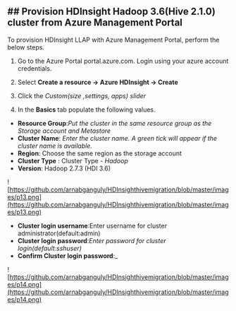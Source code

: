 ## ## Provision HDInsight Hadoop 3.6(Hive 2.1.0) cluster from Azure Management Portal

To provision HDInsight LLAP with Azure Management Portal, perform the below steps.

1.  Go to the Azure Portal portal.azure.com. Login using your azure account credentials.
    
2.  Select  **Create a resource -> Azure HDInsight -> Create**
    
3.  Click the  _Custom(size ,settings, apps) slider_
    
4.  In the  **Basics**  tab populate the following values.
    
-   **Resource Group**:_Put the cluster in the same resource group as the Storage account and Metastore_
-   **Cluster Name**:  _Enter the cluster name. A green tick will appear if the cluster name is available._
- **Region**: Choose the same region as the storage account
-   **Cluster Type**  : Cluster Type -  _Hadoop_
-  **Version**: Hadoop 2.7.3 (HDI 3.6)

![https://github.com/arnabganguly/HDInsighthivemigration/blob/master/images/p13.png](https://github.com/arnabganguly/HDInsighthivemigration/blob/master/images/p13.png)

-   **Cluster login username**:Enter username for cluster administrator(default:admin)
-   **Cluster login password**:_Enter password for cluster login(default:sshuser)_
-   **Confirm Cluster login password**:_

![https://github.com/arnabganguly/HDInsighthivemigration/blob/master/images/p14.png](https://github.com/arnabganguly/HDInsighthivemigration/blob/master/images/p14.png)
<!--stackedit_data:
eyJoaXN0b3J5IjpbLTc4ODMwMTM5NCw3NzIxNDYzMjldfQ==
-->